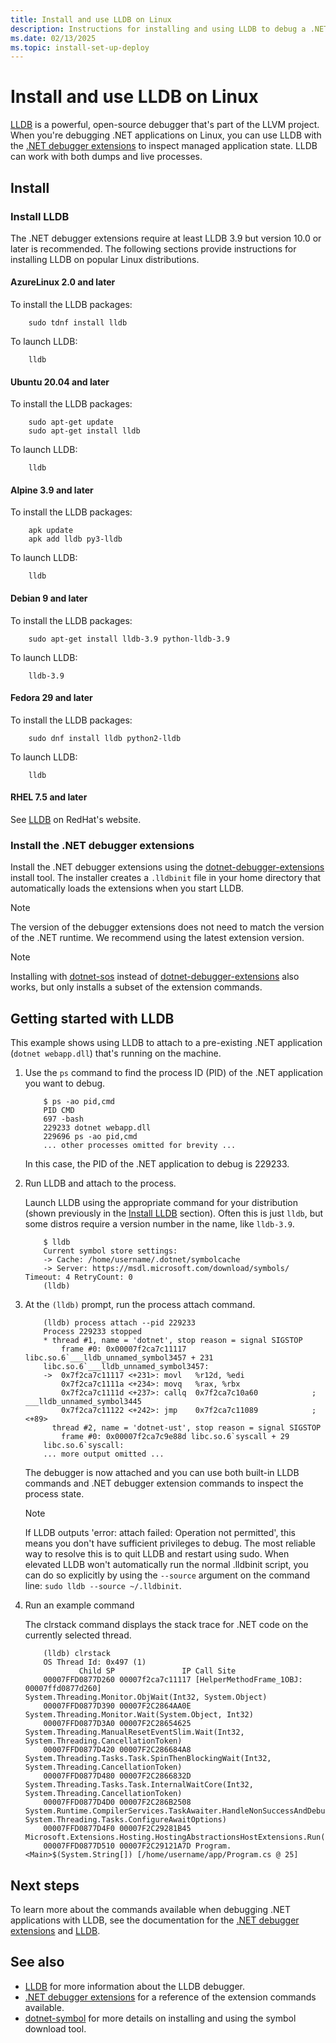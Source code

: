 ```yaml
---
title: Install and use LLDB on Linux
description: Instructions for installing and using LLDB to debug a .NET application on Linux
ms.date: 02/13/2025
ms.topic: install-set-up-deploy
---
```


# Install and use LLDB on Linux

[LLDB](https://lldb.llvm.org/) is a powerful, open-source debugger that's part of the LLVM project. When you're debugging .NET applications on Linux, you can use LLDB with the [.NET debugger extensions](debugger-extensions.md) to inspect managed application state. LLDB can work with both dumps and live processes.

## Install

### Install LLDB

The .NET debugger extensions require at least LLDB 3.9 but version 10.0 or later is recommended. The following sections provide instructions for installing LLDB on popular Linux distributions.

#### AzureLinux 2.0 and later

To install the LLDB packages:

```console
    sudo tdnf install lldb
```

To launch LLDB:

```console
    lldb
```

#### Ubuntu 20.04 and later

To install the LLDB packages:

```console
    sudo apt-get update
    sudo apt-get install lldb
```

To launch LLDB:

```console
    lldb
```

#### Alpine 3.9 and later

To install the LLDB packages:

```console
    apk update
    apk add lldb py3-lldb
```

To launch LLDB:

```console
    lldb
```

#### Debian 9 and later

To install the LLDB packages:

```console
    sudo apt-get install lldb-3.9 python-lldb-3.9
```

To launch LLDB:

```console
    lldb-3.9
```

#### Fedora 29 and later

To install the LLDB packages:

```console
    sudo dnf install lldb python2-lldb
```

To launch LLDB:

```console
    lldb
```

#### RHEL 7.5 and later

See [LLDB](https://access.redhat.com/documentation/en-us/red_hat_developer_tools/1/html/using_llvm_12.0.1_toolset/assembly_llvm#proc_installing-comp-toolset_assembly_llvm) on RedHat's website.

### Install the .NET debugger extensions

Install the .NET debugger extensions using the [dotnet-debugger-extensions](dotnet-debugger-extensions.md) install tool. The installer creates a `.lldbinit` file in your home directory that automatically loads the extensions when you start LLDB.

> [!NOTE]
> The version of the debugger extensions does not need to match the version of the .NET runtime. We recommend using the latest extension version.

> [!NOTE]
> Installing with [dotnet-sos](dotnet-sos.md) instead of [dotnet-debugger-extensions](dotnet-debugger-extensions.md) also works, but only installs a subset of the extension commands.

## Getting started with LLDB

This example shows using LLDB to attach to a pre-existing .NET application (`dotnet webapp.dll`) that's running on the machine.

1. Use the `ps` command to find the process ID (PID) of the .NET application you want to debug.

   ```console
       $ ps -ao pid,cmd
       PID CMD
       697 -bash
       229233 dotnet webapp.dll
       229696 ps -ao pid,cmd
       ... other processes omitted for brevity ...
   ```

   In this case, the PID of the .NET application to debug is 229233.

1. Run LLDB and attach to the process.

   Launch LLDB using the appropriate command for your distribution (shown previously in the [Install LLDB](#install-lldb) section). Often this is just `lldb`, but some distros require a version number in the name, like `lldb-3.9`.

   ```console
       $ lldb
       Current symbol store settings:
       -> Cache: /home/username/.dotnet/symbolcache
       -> Server: https://msdl.microsoft.com/download/symbols/ Timeout: 4 RetryCount: 0
       (lldb)
   ```

1. At the `(lldb)` prompt, run the process attach command.

   ```console
       (lldb) process attach --pid 229233
       Process 229233 stopped
       * thread #1, name = 'dotnet', stop reason = signal SIGSTOP
           frame #0: 0x00007f2ca7c11117 libc.so.6`___lldb_unnamed_symbol3457 + 231
       libc.so.6`___lldb_unnamed_symbol3457:
       ->  0x7f2ca7c11117 <+231>: movl   %r12d, %edi
           0x7f2ca7c1111a <+234>: movq   %rax, %rbx
           0x7f2ca7c1111d <+237>: callq  0x7f2ca7c10a60            ; ___lldb_unnamed_symbol3445
           0x7f2ca7c11122 <+242>: jmp    0x7f2ca7c11089            ; <+89>
         thread #2, name = 'dotnet-ust', stop reason = signal SIGSTOP
           frame #0: 0x00007f2ca7c9e88d libc.so.6`syscall + 29
       libc.so.6`syscall:
       ... more output omitted ...
   ```

   The debugger is now attached and you can use both built-in LLDB commands and .NET debugger extension commands to inspect the process state.

   > [!NOTE]
   > If LLDB outputs 'error: attach failed: Operation not permitted', this means you don't have sufficient privileges to debug. The most reliable way to resolve this is to quit LLDB and restart using sudo. When elevated LLDB won't automatically run the normal .lldbinit script, you can do so explicitly by using the `--source` argument on the command line: `sudo lldb --source ~/.lldbinit`.

1. Run an example command

   The clrstack command displays the stack trace for .NET code on the currently selected thread.

   ```console
       (lldb) clrstack
       OS Thread Id: 0x497 (1)
               Child SP               IP Call Site
       00007FFD0877D260 00007f2ca7c11117 [HelperMethodFrame_1OBJ: 00007ffd0877d260] 
   System.Threading.Monitor.ObjWait(Int32, System.Object)
       00007FFD0877D390 00007F2C2864AA0E System.Threading.Monitor.Wait(System.Object, Int32)
       00007FFD0877D3A0 00007F2C28654625 System.Threading.ManualResetEventSlim.Wait(Int32, 
   System.Threading.CancellationToken)
       00007FFD0877D420 00007F2C286684A8 System.Threading.Tasks.Task.SpinThenBlockingWait(Int32, 
   System.Threading.CancellationToken)
       00007FFD0877D480 00007F2C2866832D System.Threading.Tasks.Task.InternalWaitCore(Int32, 
   System.Threading.CancellationToken)
       00007FFD0877D4D0 00007F2C286B2508 System.Runtime.CompilerServices.TaskAwaiter.HandleNonSuccessAndDebuggerNotification(System.Threading.Tasks.Task, System.Threading.Tasks.ConfigureAwaitOptions)
       00007FFD0877D4F0 00007F2C29281B45 Microsoft.Extensions.Hosting.HostingAbstractionsHostExtensions.Run(Microsoft.Extensions.Hosting.IHost)
       00007FFD0877D510 00007F2C29121A7D Program.<Main>$(System.String[]) [/home/username/app/Program.cs @ 25]
   ```

## Next steps

To learn more about the commands available when debugging .NET applications with LLDB, see the documentation for the [.NET debugger extensions](debugger-extensions.md) and [LLDB](https://lldb.llvm.org/).

## See also

- [LLDB](https://lldb.llvm.org/) for more information about the LLDB debugger.
- [.NET debugger extensions](debugger-extensions.md) for a reference of the extension commands available.
- [dotnet-symbol](dotnet-symbol.md) for more details on installing and using the symbol download tool.
